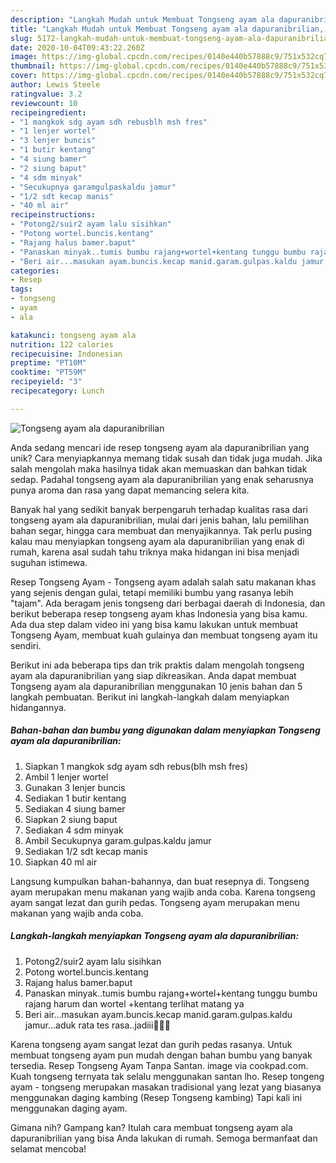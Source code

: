 ```yaml
---
description: "Langkah Mudah untuk Membuat Tongseng ayam ala dapuranibrilian, Bikin Ngiler"
title: "Langkah Mudah untuk Membuat Tongseng ayam ala dapuranibrilian, Bikin Ngiler"
slug: 5172-langkah-mudah-untuk-membuat-tongseng-ayam-ala-dapuranibrilian-bikin-ngiler
date: 2020-10-04T09:43:22.260Z
image: https://img-global.cpcdn.com/recipes/0140e440b57888c9/751x532cq70/tongseng-ayam-ala-dapuranibrilian-foto-resep-utama.jpg
thumbnail: https://img-global.cpcdn.com/recipes/0140e440b57888c9/751x532cq70/tongseng-ayam-ala-dapuranibrilian-foto-resep-utama.jpg
cover: https://img-global.cpcdn.com/recipes/0140e440b57888c9/751x532cq70/tongseng-ayam-ala-dapuranibrilian-foto-resep-utama.jpg
author: Lewis Steele
ratingvalue: 3.2
reviewcount: 10
recipeingredient:
- "1 mangkok sdg ayam sdh rebusblh msh fres"
- "1 lenjer wortel"
- "3 lenjer buncis"
- "1 butir kentang"
- "4 siung bamer"
- "2 siung baput"
- "4 sdm minyak"
- "Secukupnya garamgulpaskaldu jamur"
- "1/2 sdt kecap manis"
- "40 ml air"
recipeinstructions:
- "Potong2/suir2 ayam lalu sisihkan"
- "Potong wortel.buncis.kentang"
- "Rajang halus bamer.baput"
- "Panaskan minyak..tumis bumbu rajang+wortel+kentang tunggu bumbu rajang harum dan wortel +kentang terlihat matang ya"
- "Beri air...masukan ayam.buncis.kecap manid.garam.gulpas.kaldu jamur...aduk rata tes rasa..jadiii🤤🤤🤤"
categories:
- Resep
tags:
- tongseng
- ayam
- ala

katakunci: tongseng ayam ala 
nutrition: 122 calories
recipecuisine: Indonesian
preptime: "PT10M"
cooktime: "PT59M"
recipeyield: "3"
recipecategory: Lunch

---
```



![Tongseng ayam ala dapuranibrilian](https://img-global.cpcdn.com/recipes/0140e440b57888c9/751x532cq70/tongseng-ayam-ala-dapuranibrilian-foto-resep-utama.jpg)

Anda sedang mencari ide resep tongseng ayam ala dapuranibrilian yang unik? Cara menyiapkannya memang tidak susah dan tidak juga mudah. Jika salah mengolah maka hasilnya tidak akan memuaskan dan bahkan tidak sedap. Padahal tongseng ayam ala dapuranibrilian yang enak seharusnya punya aroma dan rasa yang dapat memancing selera kita.

Banyak hal yang sedikit banyak berpengaruh terhadap kualitas rasa dari tongseng ayam ala dapuranibrilian, mulai dari jenis bahan, lalu pemilihan bahan segar, hingga cara membuat dan menyajikannya. Tak perlu pusing kalau mau menyiapkan tongseng ayam ala dapuranibrilian yang enak di rumah, karena asal sudah tahu triknya maka hidangan ini bisa menjadi suguhan istimewa.

Resep Tongseng Ayam - Tongseng ayam adalah salah satu makanan khas yang sejenis dengan gulai, tetapi memiliki bumbu yang rasanya lebih &#34;tajam&#34;. Ada beragam jenis tongseng dari berbagai daerah di Indonesia, dan berikut beberapa resep tongseng ayam khas Indonesia yang bisa kamu. Ada dua step dalam video ini yang bisa kamu lakukan untuk membuat Tongseng Ayam, membuat kuah gulainya dan membuat tongseng ayam itu sendiri.


Berikut ini ada beberapa tips dan trik praktis dalam mengolah tongseng ayam ala dapuranibrilian yang siap dikreasikan. Anda dapat membuat Tongseng ayam ala dapuranibrilian menggunakan 10 jenis bahan dan 5 langkah pembuatan. Berikut ini langkah-langkah dalam menyiapkan hidangannya.

<!--inarticleads1-->

##### Bahan-bahan dan bumbu yang digunakan dalam menyiapkan Tongseng ayam ala dapuranibrilian:

1. Siapkan 1 mangkok sdg ayam sdh rebus(blh msh fres)
1. Ambil 1 lenjer wortel
1. Gunakan 3 lenjer buncis
1. Sediakan 1 butir kentang
1. Sediakan 4 siung bamer
1. Siapkan 2 siung baput
1. Sediakan 4 sdm minyak
1. Ambil Secukupnya garam.gulpas.kaldu jamur
1. Sediakan 1/2 sdt kecap manis
1. Siapkan 40 ml air


Langsung kumpulkan bahan-bahannya, dan buat resepnya di. Tongseng ayam merupakan menu makanan yang wajib anda coba. Karena tongseng ayam sangat lezat dan gurih pedas. Tongseng ayam merupakan menu makanan yang wajib anda coba. 

<!--inarticleads2-->

##### Langkah-langkah menyiapkan Tongseng ayam ala dapuranibrilian:

1. Potong2/suir2 ayam lalu sisihkan
1. Potong wortel.buncis.kentang
1. Rajang halus bamer.baput
1. Panaskan minyak..tumis bumbu rajang+wortel+kentang tunggu bumbu rajang harum dan wortel +kentang terlihat matang ya
1. Beri air...masukan ayam.buncis.kecap manid.garam.gulpas.kaldu jamur...aduk rata tes rasa..jadiii🤤🤤🤤


Karena tongseng ayam sangat lezat dan gurih pedas rasanya. Untuk membuat tongseng ayam pun mudah dengan bahan bumbu yang banyak tersedia. Resep Tongseng Ayam Tanpa Santan. image via cookpad.com. Kuah tongseng ternyata tak selalu menggunakan santan lho. Resep tongeng ayam - tongseng merupakan masakan tradisional yang lezat yang biasanya menggunakan daging kambing (Resep Tongseng kambing) Tapi kali ini menggunakan daging ayam. 

Gimana nih? Gampang kan? Itulah cara membuat tongseng ayam ala dapuranibrilian yang bisa Anda lakukan di rumah. Semoga bermanfaat dan selamat mencoba!
